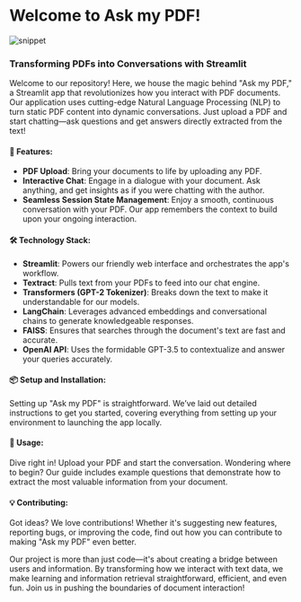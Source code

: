 # Welcome to Ask my PDF!
![snippet](https://github.com/user-attachments/assets/8a17b8bb-e5a2-4015-af10-7c18adc75c00)

### Transforming PDFs into Conversations with Streamlit

Welcome to our repository! Here, we house the magic behind "Ask my PDF," a Streamlit app that revolutionizes how you interact with PDF documents. Our application uses cutting-edge Natural Language Processing (NLP) to turn static PDF content into dynamic conversations. Just upload a PDF and start chatting—ask questions and get answers directly extracted from the text!

#### 🌟 Features:
- **PDF Upload**: Bring your documents to life by uploading any PDF.
- **Interactive Chat**: Engage in a dialogue with your document. Ask anything, and get insights as if you were chatting with the author.
- **Seamless Session State Management**: Enjoy a smooth, continuous conversation with your PDF. Our app remembers the context to build upon your ongoing interaction.

#### 🛠️ Technology Stack:
- **Streamlit**: Powers our friendly web interface and orchestrates the app's workflow.
- **Textract**: Pulls text from your PDFs to feed into our chat engine.
- **Transformers (GPT-2 Tokenizer)**: Breaks down the text to make it understandable for our models.
- **LangChain**: Leverages advanced embeddings and conversational chains to generate knowledgeable responses.
- **FAISS**: Ensures that searches through the document's text are fast and accurate.
- **OpenAI API**: Uses the formidable GPT-3.5 to contextualize and answer your queries accurately.

#### 📦 Setup and Installation:
Setting up "Ask my PDF" is straightforward. We’ve laid out detailed instructions to get you started, covering everything from setting up your environment to launching the app locally.

#### 📘 Usage:
Dive right in! Upload your PDF and start the conversation. Wondering where to begin? Our guide includes example questions that demonstrate how to extract the most valuable information from your document.

#### 💡 Contributing:
Got ideas? We love contributions! Whether it's suggesting new features, reporting bugs, or improving the code, find out how you can contribute to making "Ask my PDF" even better.

Our project is more than just code—it's about creating a bridge between users and information. By transforming how we interact with text data, we make learning and information retrieval straightforward, efficient, and even fun. Join us in pushing the boundaries of document interaction!
